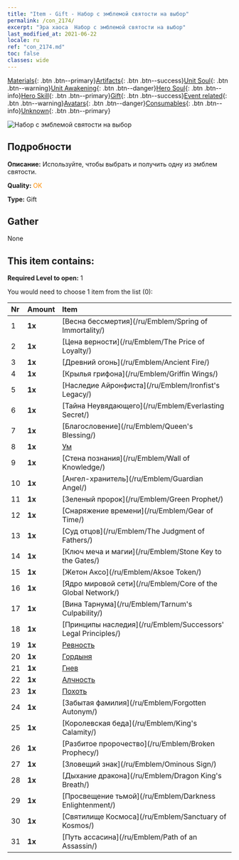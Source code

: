 ```yaml
---
title: "Item - Gift - Набор с эмблемой святости на выбор"
permalink: /con_2174/
excerpt: "Эра хаоса  Набор с эмблемой святости на выбор"
last_modified_at: 2021-06-22
locale: ru
ref: "con_2174.md"
toc: false
classes: wide
---
```

 [Materials](/ItemsRU/){: .btn .btn--primary}[Artifacts](/ItemsRU/Artifacts/){: .btn .btn--success}[Unit Soul](/ItemsRU/UnitSoul/){: .btn .btn--warning}[Unit Awakening](/ItemsRU/UnitAwakening/){: .btn .btn--danger}[Hero Soul](/ItemsRU/HeroSoul/){: .btn .btn--info}[Hero Skill](/ItemsRU/HeroSkill/){: .btn .btn--primary}[Gift](/ItemsRU/Gift/){: .btn .btn--success}[Event related](/ItemsRU/Events/){: .btn .btn--warning}[Avatars](/ItemsRU/Avatars/){: .btn .btn--danger}[Consumables](/ItemsRU/Consumables/){: .btn .btn--info}[Unknown](/ItemsRU/Unknown/){: .btn .btn--primary}

 ![Набор с эмблемой святости на выбор](/images/t/i_907089.png)

## Подробности
 **Описание:** Используйте, чтобы выбрать и получить одну из эмблем святости.

 **Quality:** <span style="color: #FF8C00">OK</span>

 **Type:** Gift

## Gather

  None

## This item contains:

 **Required Level to open:** 1

 You would need to choose 1 item from the list (0):

  | Nr | Amount |     Item    |
  |:---|:-------|:------------|
  | 1 |  **1x** | [Весна бессмертия](/ru/Emblem/Spring of Immortality/) |  | 
  | 2 |  **1x** | [Цена верности](/ru/Emblem/The Price of Loyalty/) |  | 
  | 3 |  **1x** | [Древний огонь](/ru/Emblem/Ancient Fire/) |  | 
  | 4 |  **1x** | [Крылья грифона](/ru/Emblem/Griffin Wings/) |  | 
  | 5 |  **1x** | [Наследие Айронфиста](/ru/Emblem/Ironfist's Legacy/) |  | 
  | 6 |  **1x** | [Тайна Неувядающего](/ru/Emblem/Everlasting Secret/) |  | 
  | 7 |  **1x** | [Благословение](/ru/Emblem/Queen's Blessing/) |  | 
  | 8 |  **1x** | [Ум](/ru/Emblem/Witness/) |  | 
  | 9 |  **1x** | [Стена познания](/ru/Emblem/Wall of Knowledge/) |  | 
  | 10 |  **1x** | [Ангел-хранитель](/ru/Emblem/Guardian Angel/) |  | 
  | 11 |  **1x** | [Зеленый пророк](/ru/Emblem/Green Prophet/) |  | 
  | 12 |  **1x** | [Снаряжение времени](/ru/Emblem/Gear of Time/) |  | 
  | 13 |  **1x** | [Суд отцов](/ru/Emblem/The Judgment of Fathers/) |  | 
  | 14 |  **1x** | [Ключ меча и магии](/ru/Emblem/Stone Key to the Gates/) |  | 
  | 15 |  **1x** | [Жетон Аксо](/ru/Emblem/Aksoe Token/) |  | 
  | 16 |  **1x** | [Ядро мировой сети](/ru/Emblem/Core of the Global Network/) |  | 
  | 17 |  **1x** | [Вина Тарнума](/ru/Emblem/Tarnum's Culpability/) |  | 
  | 18 |  **1x** | [Принципы наследия](/ru/Emblem/Successors' Legal Principles/) |  | 
  | 19 |  **1x** | [Ревность](/ru/Emblem/Jealousy/) |  | 
  | 20 |  **1x** | [Гордыня](/ru/Emblem/Arrogance/) |  | 
  | 21 |  **1x** | [Гнев](/ru/Emblem/Anger/) |  | 
  | 22 |  **1x** | [Алчность](/ru/Emblem/Greed/) |  | 
  | 23 |  **1x** | [Похоть](/ru/Emblem/Lust/) |  | 
  | 24 |  **1x** | [Забытая фамилия](/ru/Emblem/Forgotten Autonym/) |  | 
  | 25 |  **1x** | [Королевская беда](/ru/Emblem/King's Calamity/) |  | 
  | 26 |  **1x** | [Разбитое пророчество](/ru/Emblem/Broken Prophecy/) |  | 
  | 27 |  **1x** | [Зловещий знак](/ru/Emblem/Ominous Sign/) |  | 
  | 28 |  **1x** | [Дыхание дракона](/ru/Emblem/Dragon King's Breath/) |  | 
  | 29 |  **1x** | [Просвещение тьмой](/ru/Emblem/Darkness Enlightenment/) |  | 
  | 30 |  **1x** | [Святилище Космоса](/ru/Emblem/Sanctuary of Kosmos/) |  | 
  | 31 |  **1x** | [Путь ассасина](/ru/Emblem/Path of an Assassin/) |  | 
